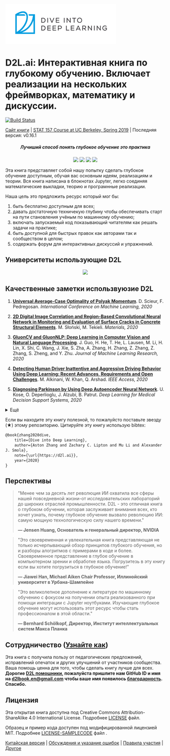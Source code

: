 <div align="left">
  <img src="https://raw.githubusercontent.com/d2l-ai/d2l-en/master/static/logo-with-text.png" width="350">
</div>

# D2L.ai: Интерактивная книга по глубокому обучению. Включает реализации на нескольких фреймворках, математику и дискуссии.

[![Build Status](http://ci.d2l.ai/job/d2l-en/job/master/badge/icon)](http://ci.d2l.ai/job/d2l-en/job/master/)

[Сайт книги](https://d2l.ai/) | [STAT 157 Course at UC Berkeley, Spring 2019](http://courses.d2l.ai/berkeley-stat-157/index.html) | Последняя версия: v0.16.1

<h5 align="center"><i>Лучиший способ понять глубокое обучение это практика</i></h5>

<p align="center">
  <img width="200"  src="static/frontpage/_images/eq.jpg">
  <img width="200"  src="static/frontpage/_images/figure.jpg">
  <img width="200"  src="static/frontpage/_images/code.jpg">
  <img width="200"  src="static/frontpage/_images/notebook.gif">
</p>

Эта книга представляет собой нашу попытку сделать глубокое обучение доступным, обучая вас основным идеям, реализациям и теории. Вся книга написана в блокнотах Jupyter, легко соединяя математические выкладки, теорию и програмнные реализации.

Наша цель это предложить ресурс который мог бы:
1. быть бесплатно доступным для всех;
1. давать достаточную техничекую глубину чтобы обеспечивать старт на пути становления учёным по машинному обучению;
1. включать запускаемый код показывающий читателям как решать задачи на практике;
1. быть доступной для быстрых правок как авторами так и сообществом в целом;
1. содержать форум для интерактивных дискуссий и упражнений.

## Университеты использующие D2L
<p align="center">
  <img width="600"  src="static/frontpage/_images/map.png">
</p>


## Качественные заметки использвуюзие D2L

1. [**Universal Average-Case Optimality of Polyak Momentum**](https://arxiv.org/pdf/2002.04664.pdf). D. Scieur, F. Pedregosan. *International Conference on Machine Learning, 2020*

1. [**2D Digital Image Correlation and Region-Based Convolutional Neural Network in Monitoring and Evaluation of Surface Cracks in Concrete Structural Elements**](https://www.mdpi.com/1996-1944/13/16/3527/pdf). M. Słoński, M. Tekieli. *Materials, 2020*

1. [**GluonCV and GluonNLP: Deep Learning in Computer Vision and Natural Language Processing**](https://www.jmlr.org/papers/volume21/19-429/19-429.pdf). J. Guo, H. He, T. He, L. Lausen, M. Li, H. Lin, X. Shi, C. Wang, J. Xie, S. Zha, A. Zhang, H. Zhang, Z. Zhang, Z. Zhang, S. Zheng, and Y. Zhu. *Journal of Machine Learning Research, 2020*

1. [**Detecting Human Driver Inattentive and Aggressive Driving Behavior Using Deep Learning: Recent Advances, Requirements and Open Challenges**](https://ieeexplore.ieee.org/stamp/stamp.jsp?arnumber=9107077). M. Alkinani, W. Khan, Q. Arshad. *IEEE Access, 2020*

1. [**Diagnosing Parkinson by Using Deep Autoencoder Neural Network**](https://link.springer.com/chapter/10.1007/978-981-15-6325-6_5). U. Kose, O. Deperlioglu, J. Alzubi, B. Patrut. *Deep Learning for Medical Decision Support Systems, 2020*

<details><summary>Ещё</summary>

1. [**Descending through a Crowded Valley--Benchmarking Deep Learning Optimizers**](https://arxiv.org/pdf/2007.01547.pdf). R. Schmidt, F. Schneider, P. Hennig.

1. [**Deep Learning Architectures for Medical Diagnosis**](https://link.springer.com/chapter/10.1007/978-981-15-6325-6_2). U. Kose, O. Deperlioglu, J. Alzubi, B. Patrut. *Deep Learning for Medical Decision Support Systems, 2020*

1. [**ControlVAE: Tuning, Analytical Properties, and Performance Analysis**](https://arxiv.org/pdf/2011.01754.pdf). H. Shao, Z. Xiao, S. Yao, D. Sun, A. Zhang, S. Liu, T. Abdelzaher.

1. [**Potential, challenges and future directions for deep learning in prognostics and health management applications**](https://reader.elsevier.com/reader/sd/pii/S0952197620301184?token=7261E56B97513C5D621B9B5F43CAABEC2860AE3036278C3E5264707C32DCB658077B2AFA6ED6D5CD0FB7B16770828080). O. Fink, Q. Wang, M. Svensén, P. Dersin, W-J. Lee, M. Ducoffe. *Engineering Applications of Artificial Intelligence, 2020*

1. [**Learning User Representations with Hypercuboids for Recommender Systems**](https://arxiv.org/pdf/2011.05742.pdf). S. Zhang, H. Liu, A. Zhang, Y. Hu, C. Zhang, Y. Li, T. Zhu, S. He, W. Ou. *ACM International Conference on Web Search and Data Mining, 2021*

</details>


Если вы находите эту книгу полезной, то пожалуйсто поставьте звезду (★) этому репозиторию. Цитируйте эту книгу использую bibtex:

```
@book{zhang2020dive,
    title={Dive into Deep Learning},
    author={Aston Zhang and Zachary C. Lipton and Mu Li and Alexander J. Smola},
    note={\url{https://d2l.ai}},
    year={2020}
}
```


## Перспективы

> <p>"Менее чем за десять лет революция ИИ охватила все сферы нашей повседневной жизни-от исследовательских лабораторий до широких отраслей промышленности. D2L - это отличная книга о глубоком обучении, которая заслуживает внимания всех, кто хочет узнать, почему глубокое обучение вызвало революцию ИИ: самую мощную технологическую силу нашего времени."</p>
> <b>&mdash; Jensen Huang, Основатель и генеральный директор, NVIDIA</b>

> <p>"Это своевременная и увлекательная книга представляющая не только исчерпывающий обзор принципов глубокого обучения, но и разборы алогритмов с примерами в коде и более. Своевременное представление в глубое обучение в компьютерном зрении и обработке языка. Погрузитезь в эту книгу если вы хотите погрузиться в глубокое обучение!"</p>
> <b>&mdash; Jiawei Han, Michael Aiken Chair Professor, Иллинойский университет в Урбана-Шампейне</b>

> <p>"Это великолепное дополнение к литературе по машинному обучению с фокусом на получении опыта реализованного при помощи интеграции с Jupyter ноутбуками. Изучающие глубокое обучение могут использовать этот ресурс чтобы стать профессионалом в этой области."</p>
> <b>&mdash; Bernhard Schölkopf, Директор, Институт интеллектуальных систем Макса Планка</b>


## Сотрудничество ([Узнайте как](https://d2l.ai/chapter_appendix-tools-for-deep-learning/contributing.html))

Эта книга с получила пользу от педагогических предложений, исправлений опечаток и других улучшений от участников сообщества. Ваша помощь ценна для того, чтобы сделать книгу лучше для всех.
**Дорогие [D2L помошники](https://github.com/d2l-ai/d2l-en/graphs/contributors), пожалуйста пришлите нам GitHub ID и имя на d2lbook.en@gmail.com чтобы ваше имя появилось [благодарность](https://d2l.ai/chapter_preface/index.html#Acknowledgments). Спасибо.**


## Лицензия

Эта открытая книга доступна под Creative Commons Attribution-ShareAlike 4.0 International License. Подробнее [LICENSE](LICENSE) файл.

Образец и пример кода доступен под модифицированной лицензией MIT. Подробнее [LICENSE-SAMPLECODE](LICENSE-SAMPLECODE) файл .

[Китайская версия](https://github.com/d2l-ai/d2l-zh) | [Обсуждения и указание ошибок](https://discuss.d2l.ai/) | [Правила участия](CODE_OF_CONDUCT.md) | [Другое](INFO.md)
